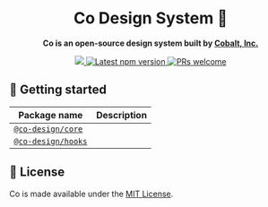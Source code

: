 <h1 align='center'>
  Co Design System 💫
</h1>

<p align="center"><strong>Co is an open-source design system built by <a href="https://cobalt.run">Cobalt, Inc.</a></strong></p>

<p align='center'>
  <a href="https://cobalt.run">
    <img src="https://badgen.net/badge/icon/Made%20by%20Cobalt?icon=https://caple-static.s3.ap-northeast-2.amazonaws.com/cobalt-badge.svg&label&color=5B69C3&labelColor=414C9A" />
  </a>
  <a href='https://www.npmjs.com/package/@co-design/core'>
    <img src='https://img.shields.io/npm/v/@co-design/core.svg' alt='Latest npm version'>
  </a>
  <a href="https://github.com/cobaltinc/bloom/blob/master/.github/CONTRIBUTING.md">
    <img src="https://img.shields.io/badge/PRs-welcome-brightgreen.svg" alt="PRs welcome" />
  </a>
</p>

## :rocket: Getting started

| Package name                                      | Description                                 |
| ------------------------------------------------- | ------------------------------------------- |
| [`@co-design/core`](./packages/co-design-core)    |  |
| [`@co-design/hooks`](./packages/co-design-hooks)  |  |

## :page_facing_up: License

Co is made available under the [MIT License](./LICENSE).
